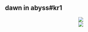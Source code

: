 ## dawn in abyss#kr1

<!--
**fprtkdl/fprtkdl** is a ✨ _special_ ✨ repository because its `README.md` (this file) appears on your GitHub profile.

Here are some ideas to get you started:

- 🔭 I’m currently working on ...
- 🌱 I’m currently learning ...
- 👯 I’m looking to collaborate on ...
- 🤔 I’m looking for help with ...
- 💬 Ask me about ...
- 📫 How to reach me: ...
- 😄 Pronouns: ...
- ⚡ Fun fact: ...
-->
<!-- -->
<div style="display:flex; flex-direction:column; align-items:center;">
<img src="https://github-readme-stats.vercel.app/api?username=fprtkdl&show_icons=true&theme=tokyonight">
<img src="https://github-readme-stats.vercel.app/api/top-langs/?username=fprtkdl&layout=compact">
</div>

